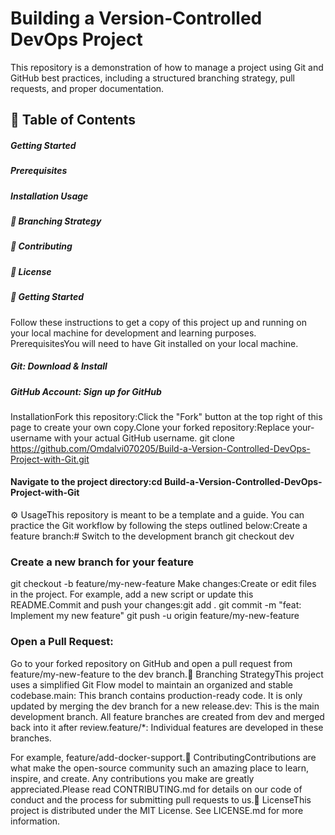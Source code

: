 # Building a Version-Controlled DevOps Project
This repository is a demonstration of how to manage a project using Git and GitHub best practices, including a structured branching strategy, pull requests, and proper documentation.
## 📖 Table of Contents
#####  Getting Started
#####  Prerequisites
#####  Installation Usage
#####  🌳 Branching Strategy
#####  🤝 Contributing
#####  📜 License
#####  🚀 Getting Started

Follow these instructions to get a copy of this project up and running on your local machine for development and learning purposes.
PrerequisitesYou will need to have Git installed on your local machine.
##### Git: Download & Install 
##### GitHub Account: Sign up for GitHub
InstallationFork this repository:Click the "Fork" button at the top right of this page to create your own copy.Clone your forked repository:Replace your-username with your actual GitHub username.
git clone  https://github.com/Omdalvi070205/Build-a-Version-Controlled-DevOps-Project-with-Git.git

#### Navigate to the project directory:cd Build-a-Version-Controlled-DevOps-Project-with-Git
⚙️ UsageThis repository is meant to be a template and a guide. You can practice the Git workflow by following the steps outlined below:Create a feature branch:# Switch to the development branch
git checkout dev

### Create a new branch for your feature
git checkout -b feature/my-new-feature
Make changes:Create or edit files in the project.
For example, add a new script or update this README.Commit and push your changes:git add .
git commit -m "feat: Implement my new feature"
git push -u origin feature/my-new-feature


### Open a Pull Request:
Go to your forked repository on GitHub and open a pull request from feature/my-new-feature to the dev branch.🌳 Branching StrategyThis project uses a simplified Git Flow model to maintain an organized and stable codebase.main: This branch contains production-ready code. It is only updated by merging the dev branch for a new release.dev: This is the main development branch. All feature branches are created from dev and merged back into it after review.feature/*: Individual features are developed in these branches.

For example, feature/add-docker-support.🤝 ContributingContributions are what make the open-source community such an amazing place to learn, inspire, and create. Any contributions you make are greatly appreciated.Please read CONTRIBUTING.md for details on our code of conduct and the process for submitting pull requests to us.📜 LicenseThis project is distributed under the MIT License. See LICENSE.md for more information.
